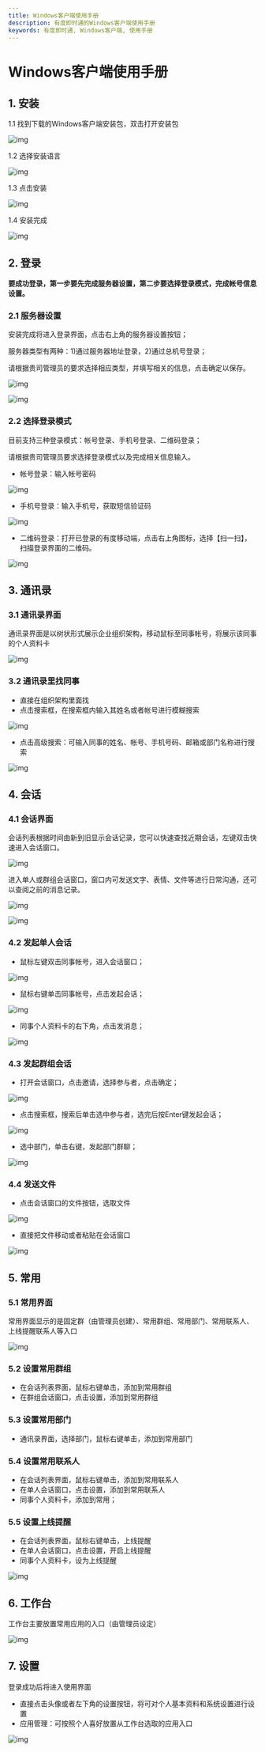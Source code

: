 ```yaml
---
title: Windows客户端使用手册
description: 有度即时通的Windows客户端使用手册
keywords: 有度即时通, Windows客户端, 使用手册
---
```


# Windows客户端使用手册

## 1. 安装

1.1 找到下载的Windows客户端安装包，双击打开安装包

![img](./res/g01_00001/image1.jpg)

1.2 选择安装语言

![img](./res/g01_00001/image2.png)

1.3 点击安装

 ![img](./res/g01_00001/image4.jpg)

1.4 安装完成

![img](./res/g01_00001/image3.jpg)





## 2. 登录

**要成功登录，第一步要先完成服务器设置，第二步要选择登录模式，完成帐号信息设置。**

### 2.1 服务器设置

安装完成将进入登录界面，点击右上角的服务器设置按钮；

服务器类型有两种：1)通过服务器地址登录，2)通过总机号登录；

请根据贵司管理员的要求选择相应类型，并填写相关的信息，点击确定以保存。

![img](./res/g01_00001/image5.jpg)

![img](./res/g01_00001/image6.jpg)

### 2.2 选择登录模式

目前支持三种登录模式：帐号登录、手机号登录、二维码登录；

请根据贵司管理员要求选择登录模式以及完成相关信息输入。

- 帐号登录：输入帐号密码

![img](./res/g01_00001/image7.jpg)

- 手机号登录：输入手机号，获取短信验证码

![img](./res/g01_00001/image8.jpg)

- 二维码登录：打开已登录的有度移动端，点击右上角图标，选择【扫一扫】，扫描登录界面的二维码。

![img](./res/g01_00001/image9.jpg)

## 3. 通讯录

### 3.1 通讯录界面

通讯录界面是以树状形式展示企业组织架构，移动鼠标至同事帐号，将展示该同事的个人资料卡

![img](./res/g01_00001/image10.jpg)

### 3.2 通讯录里找同事

- 直接在组织架构里面找
- 点击搜索框，在搜索框内输入其姓名或者帐号进行模糊搜索

![img](./res/g01_00001/image11.jpg)

- 点击高级搜索：可输入同事的姓名、帐号、手机号码、邮箱或部门名称进行搜索

![img](./res/g01_00001/image12.jpg)


## 4. 会话

### 4.1 会话界面

会话列表根据时间由新到旧显示会话记录，您可以快速查找近期会话，左键双击快速进入会话窗口。

![img](./res/g01_00001/image13.jpg)

进入单人或群组会话窗口，窗口内可发送文字、表情、文件等进行日常沟通，还可以查阅之前的消息记录。

![img](./res/g01_00001/image14.jpg)

![img](./res/g01_00001/image15.jpg)

### 4.2 发起单人会话

- 鼠标左键双击同事帐号，进入会话窗口；

![img](./res/g01_00001/image16.jpg)

- 鼠标右键单击同事帐号，点击发起会话；

![img](./res/g01_00001/image17.jpg)

- 同事个人资料卡的右下角，点击发消息；

![img](./res/g01_00001/image18.jpg)


### 4.3 发起群组会话

- 打开会话窗口，点击邀请，选择参与者，点击确定；

![img](./res/g01_00001/image19.jpg)


- 点击搜索框，搜索后单击选中参与者，选完后按Enter键发起会话；

![img](./res/g01_00001/image20.jpg)

- 选中部门，单击右键，发起部门群聊；

![img](./res/g01_00001/image21.jpg)

### 4.4 发送文件

- 点击会话窗口的文件按钮，选取文件

![img](./res/g01_00001/image22.jpg)

- 直接把文件移动或者粘贴在会话窗口

![img](./res/g01_00001/image23.png)

## 5. 常用

### 5.1 常用界面

常用界面显示的是固定群（由管理员创建）、常用群组、常用部门、常用联系人、上线提醒联系人等入口

![img](./res/g01_00001/image24.jpg)

### 5.2 设置常用群组

- 在会话列表界面，鼠标右键单击，添加到常用群组
- 在群组会话窗口，点击设置，添加到常用群组

### 5.3 设置常用部门

- 通讯录界面，选择部门，鼠标右键单击，添加到常用部门

### 5.4 设置常用联系人

- 在会话列表界面，鼠标右键单击，添加到常用联系人
- 在单人会话窗口，点击设置，添加到常用联系人
- 同事个人资料卡，添加到常用；

### 5.5 设置上线提醒

- 在会话列表界面，鼠标右键单击，上线提醒
- 在单人会话窗口，点击设置，开启上线提醒
- 同事个人资料卡，设为上线提醒

![img](./res/g01_00001/image25.png)

## 6. 工作台

工作台主要放置常用应用的入口（由管理员设定）

![img](./res/g01_00001/image26.jpg)

## 7. 设置

登录成功后将进入使用界面

- 直接点击头像或者左下角的设置按钮，将可对个人基本资料和系统设置进行设置
- 应用管理：可按照个人喜好放置从工作台选取的应用入口

![img](./res/g01_00001/image27.jpg)



